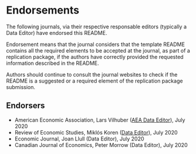 # Endorsements

The following journals, via their respective responsable editors (typically a Data Editor) have endorsed this README. 

Endorsement means that the journal considers that the template README contains all the required elements to be accepted at the journal, as part of a replication package, if the authors have correctly provided the requested information described in the README.

Authors should continue to consult the journal websites to check if the README is a suggested or a required element of the replication package submission.

## Endorsers

- American Economic Association, Lars Vilhuber ([AEA Data Editor](https://aeadataeditor.github.io/aea-de-guidance/)), July 2020
- Review of Economic Studies, Miklós Koren ([Data Editor](https://restud.github.io/data-editor/)), July 2020
- Economic Journal, Joan Llull (Data Editor), July 2020
- Canadian Journal of Economics, Peter Morrow (Data Editor), July 2020
